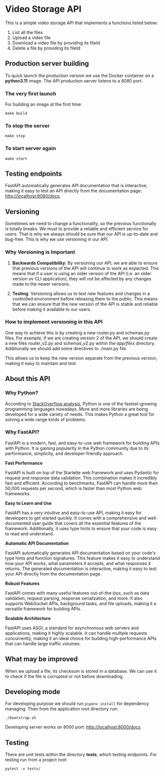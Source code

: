 # Video Storage API

This is a simple video storage API that implements a functions listed below:

1. List all the files
2. Upload a video file
3. Download a video file by providing its fileId
3. Delete a file by providing its fileId


## Production server building

To quick launch the production version we use the Docker container on a **python3.11** image. The API production server listens to a 8080 port.


### The very first launch

For building an image at the first time:

```
make build
```


### To stop the server

```
make stop
```


### To start server again

```
make start
```

## Testing endpoints

FastAPI automatically generates API documentation that is interactive, making it easy to test an API directly from the documentation page: [http://localhost:8080/docs](http://localhost:8080/docs).



## Versioning

Sometimes we need to change a functionality, so the prevoius functionally is totally breaks. We must to provide a reliable and efficient service for users. That is why we always should be sure that our API is up-to-date and bug-free. This is why we use versioning in our API.


### Why Versioning is Important

1. **Backwards Compatibility**: By versioning our API, we are able to ensure that previous versions of the API will continue to work as expected. This means that if a user is using an older version of the API (i.e. an older version ov CLI application), they will not be affected by any changes made to the newer versions.

2. **Testing**: Versioning allows us to test new features and changes in a controlled environment before releasing them to the public. This means that we can ensure that the new version of the API is stable and reliable before making it available to our users.

### How to implement versioning in this API

One way to achieve this is by creating a new router.py and schemas.py files. For example, if we are creating version 2 of the API, we should create a new files router_v2.py and schemas_v2.py within the *app/files* directory. Additionally we should add some directives to ./main.py file.

This allows us to keep the new version separate from the previous version, making it easy to maintain and test.


## About this API

### Why Python?

According to [StackOverflow analysis](https://survey.stackoverflow.co/2022/#technology-most-popular-technologies), Python is one of the fastest-growing programming languages nowadays. More and more libraries are being developed for a wide variety of needs. This makes Python a great tool for solving a wide range kinds of problems.

### Why FastAPI?

FastAPI is a modern, fast, and easy-to-use web framework for building APIs with Python. It is gaining popularity in the Python community due to its performance, simplicity, and developer-friendly approach.

**Fast Performance**

FastAPI is built on top of the Starlette web framework and uses Pydantic for request and response data validation. This combination makes it incredibly fast and efficient. According to benchmarks, FastAPI can handle more than 50,000 requests per second, which is faster than most Python web frameworks.

**Easy to Learn and Use**

FastAPI has a very intuitive and easy-to-use API, making it easy for developers to get started quickly. It comes with a comprehensive and well-documented user guide that covers all the essential features of the framework. Additionally, it uses type hints to ensure that your code is easy to read and understand.

**Automatic API Documentation**

FastAPI automatically generates API documentation based on your code's type hints and function signatures. This feature makes it easy to understand how your API works, what parameters it accepts, and what responses it returns. The generated documentation is interactive, making it easy to test your API directly from the documentation page.

**Robust Features**

FastAPI comes with many useful features out-of-the-box, such as data validation, request parsing, response serialization, and more. It also supports WebSocket APIs, background tasks, and file uploads, making it a versatile framework for building APIs.

**Scalable Architecture**

FastAPI uses ASGI, a standard for asynchronous web servers and applications, making it highly scalable. It can handle multiple requests concurrently, making it an ideal choice for building high-performance APIs that can handle large traffic volumes.


## What may be improved

When we upload a file, its checksum is stored in a database. We can use it to check if the file is corrupted or not before downloading. 


## Developing mode

For developing purpose we should run `pipenv install` for dependency managing.
Then from the application root directory run:
```
./bootstrap.sh
```
Developing server works on 8000 port: [http://localhost:8000/docs](http://localhost:8000/docs)


## Testing

There are unit tests within the directory **tests**, which testing endpoints.
For testing run from a project root:

```
pytest -v tests/
```
